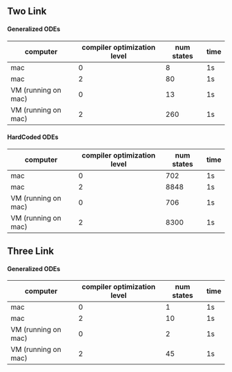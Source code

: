 ## Two Link

#### Generalized ODEs

| computer            | compiler optimization level | num states | time |
| ------------------- | --------------------------- | ---------- | ---- |
| mac                 | 0                           | 8          | 1s   |
| mac                 | 2                           | 80         | 1s   |
| VM (running on mac) | 0                           | 13         | 1s   |
| VM (running on mac) | 2                           | 260        | 1s   |

#### HardCoded ODEs

| computer            | compiler optimization level | num states | time |
| ------------------- | --------------------------- | ---------- | ---- |
| mac                 | 0                           | 702        | 1s   |
| mac                 | 2                           | 8848       | 1s   |
| VM (running on mac) | 0                           | 706        | 1s   |
| VM (running on mac) | 2                           | 8300       | 1s   |

## Three Link

#### Generalized ODEs

| computer            | compiler optimization level | num states | time |
| ------------------- | --------------------------- | ---------- | ---- |
| mac                 | 0                           | 1          | 1s   |
| mac                 | 2                           | 10         | 1s   |
| VM (running on mac) | 0                           | 2          | 1s   |
| VM (running on mac) | 2                           | 45         | 1s   |

